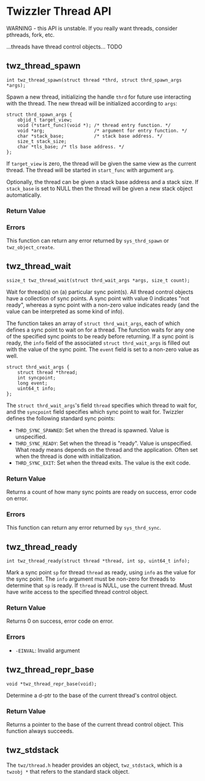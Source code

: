 Twizzler Thread API
===================

WARNING - this API is unstable. If you really want threads, consider pthreads, fork, etc.

...threads have thread control objects... TODO

## twz_thread_spawn

``` {.c}
int twz_thread_spawn(struct thread *thrd, struct thrd_spawn_args *args);
```

Spawn a new thread, initializing the handle `thrd` for future use interacting with the thread.
The new thread will be initialized according to `args`:

``` {.c}
struct thrd_spawn_args {
	objid_t target_view;
	void (*start_func)(void *); /* thread entry function. */
	void *arg;                  /* argument for entry function. */
	char *stack_base;           /* stack base address. */
	size_t stack_size;
	char *tls_base; /* tls base address. */
};
```

If `target_view` is zero, the thread will be given the same view as the current thread. The thread
will be started in `start_func` with argument `arg`.

Optionally, the thread can be given a stack base address and a stack size. If `stack_base` is set to
NULL then the thread will be given a new stack object automatically.

### Return Value

### Errors
This function can return any error returned by `sys_thrd_spawn` or `twz_object_create`.

## twz_thread_wait

``` {.c}
ssize_t twz_thread_wait(struct thrd_wait_args *args, size_t count);
```

Wait for thread(s) on (a) particular sync point(s). All thread control objects have a collection of
sync points. A sync point with value 0 indicates "not ready", whereas a sync point with a non-zero
value indicates ready (and the value can be interpreted as some kind of info).

The function takes an array of `struct thrd_wait_args`, each of which defines a sync point to wait
on for a thread. The function waits for any one of the specified sync points to be ready before
returning. If a sync point is ready, the `info` field of the associated `struct thrd_wait_args` is
filled out with the value of the sync point. The `event` field is set to a non-zero value as well.

``` {.c}
struct thrd_wait_args {
	struct thread *thread;
	int syncpoint;
	long event;
	uint64_t info;
};
```

The `struct thrd_wait_args`'s field `thread` specifies which thread to wait for, and the
`syncpoint` field specifies which sync point to wait for. Twizzler defines the following standard
sync points:

* `THRD_SYNC_SPAWNED`: Set when the thread is spawned. Value is unspecified.
* `THRD_SYNC_READY`: Set when the thread is "ready". Value is unspecified. What ready means depends
  on the thread and the application. Often set when the thread is done with initialization.
* `THRD_SYNC_EXIT`: Set when the thread exits. The value is the exit code.

### Return Value
Returns a count of how many sync points are ready on success, error code on error.

### Errors
This function can return any error returned by `sys_thrd_sync`.

## twz_thread_ready

``` {.c}
int twz_thread_ready(struct thread *thread, int sp, uint64_t info);
```

Mark a sync point `sp` for thread `thread` as ready, using `info` as the value for the sync point.
The `info` argument must be non-zero for threads to determine that `sp` is ready.
If `thread` is NULL, use the current thread. Must have write access to
the specified thread control object.

### Return Value
Returns 0 on success, error code on error.

### Errors

* `-EINVAL`: Invalid argument

## twz_thread_repr_base

``` {.c}
void *twz_thread_repr_base(void);
```

Determine a d-ptr to the base of the current thread's control object.

### Return Value
Returns a pointer to the base of the current thread control object. This function always succeeds.

## twz_stdstack

The `twz/thread.h` header provides an object, `twz_stdstack`, which is a `twzobj *` that refers
to the standard stack object.


